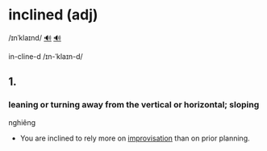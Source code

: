 # inclined (adj)

/ɪnˈklaɪnd/ [🔊](https://www.oxfordlearnersdictionaries.com/media/english/uk_pron/i/inc/incli/inclined__gb_1.mp3) [🔊](https://www.oxfordlearnersdictionaries.com/media/english/us_pron/i/inc/incli/inclined__us_1.mp3)

in-cline-d /ɪn-ˈklaɪn-d/

## 1.

### leaning or turning away from the vertical or horizontal; sloping

nghiêng

- You are inclined to rely more on [improvisation](improvisation-n.md#the-act-of-inventing-music-the-words-in-a-play-a-statement-etc-while-you-are-playing-or-speaking-instead-of-planning-it-in-advance-something-that-is-invented-in-this-way-ngẫu-hứng-ứng-biến) than on prior planning.